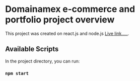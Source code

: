 # Domainamex e-commerce and portfolio project overview

This project was created on react.js and node.js [Live link.....](https://github.com/c-moX).

## Available Scripts

In the project directory, you can run:

### `npm start`
